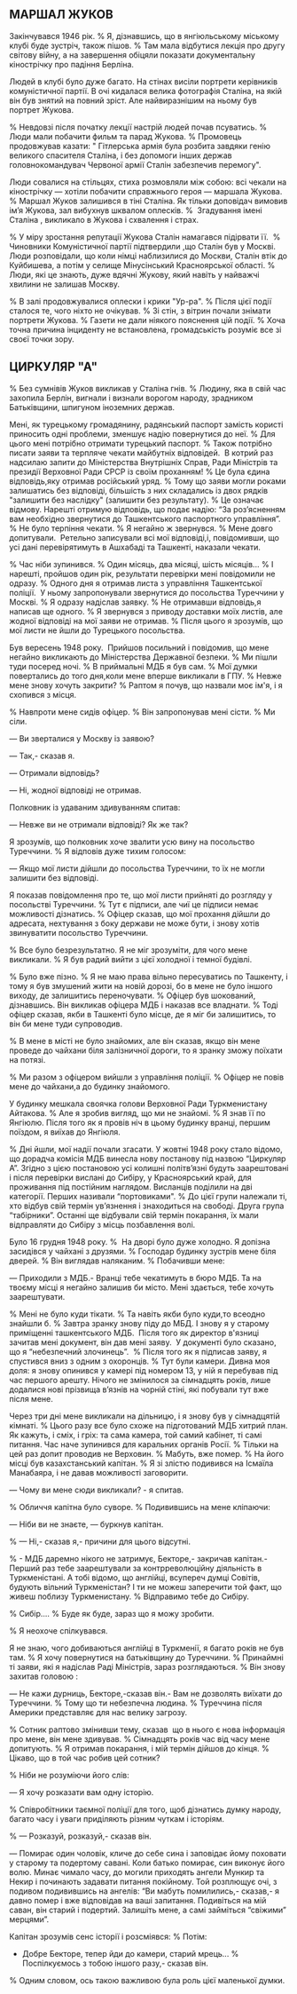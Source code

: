 ## МАРШАЛ ЖУКОВ

Закінчувався 1946 рік.
% Я, дізнавшись, що в янгіюльському міському клубі буде зустріч, також пішов.
% Там мала відбутися лекція про другу світову війну, а на завершення обіцяли показати документальну кінострічку про падіння Берліна.

Людей в клубі було дуже багато.
На стінах висіли портрети керівників комуністичної партії.
В очі кидалася велика фотографія Сталіна, на якій він був знятий на повний зріст.
Але найвиразнішим на ньому був портрет Жукова.

% Невдовзі після початку лекції настрій людей почав псуватись.
% Люди мали побачити фильм та парад Жукова.
% Промовець продовжував казати: " Гітлерська армія була розбита завдяки генію великого спасителя Сталіна, і без допомоги інших держав головнокомандувач Червоної армії Сталін забезпечив перемогу".

Люди совалися на стільцях, стиха розмовляли між собою: всі чекали на кінострічку — хотіли побачити справжнього героя — маршала Жукова.
% Маршал Жуков залишився в тіні Сталіна.
Як тільки доповідач вимовив ім’я Жукова, зал вибухнув шквалом оплесків.
%  Згадування імені Сталіна , викликало в Жукова і схвалення і страх.

% У міру зростання репутації Жукова Сталін намагався підірвати її. 
% Чиновники Комуністичної партії підтвердили ,що Сталін був у Москві.
Люди розповідали, що коли німці наблизилися до Москви, Сталін втік до Куйбишева, а потім у селище Мінусінський Красноярської області.
% Люди, які це знають, дуже вдячні Жукову, який навіть у найважчі хвилини не залишав Москву.

% В залі продовжувалися оплески і крики "Ур-ра".
% Після цієї події сталося те, чого ніхто не очікував.
% Зі стін, з вітрин почали знімати портрети Жукова.
% Газети не дали ніякого пояснення цій події.
% Хоча точна причина інциденту не встановлена, громадськість розуміє все зі своєї точки зору.

## ЦИРКУЛЯР "А"
% Без сумнівів Жуков викликав у Сталіна гнів.
% Людину, яка в свій час захопила Берлін, вигнали і визнали ворогом народу, зрадником Батьківщини, шпигуном іноземних держав.

Мені, як турецькому громадянину, радянський паспорт замість користі приносить одні проблеми, зменшує надію повернутися до неї.
% Для цього мені потрібно отримати турецький паспорт.
% Також потрібно писати заяви та терпляче чекати майбутніх відповідей. 
В котрий раз надсилаю запити до Міністерства Внутрішніх Справ, Ради Міністрів та президії Верховної Ради СРСР із своїм проханням!
% Це була єдина відповідь,яку отримав російський уряд.
% Тому що заяви могли роками залишатись без відповіді, більшість з них складались із двох рядків "залишити без наслідку" (залишити без результату).
% Це означає відмову.
Нарешті отримую відповідь, що подає надію: “За роз’ясненням вам необхідно звернутися до Ташкентського паспортного управління”.
% Не було терпіння чекати.
% Я негайно ж звернувся.
% Мене довго допитували.
 Ретельно записували всі мої відповіді,і, повідомивши, що усі дані перевірятимуть в Ашхабаді та Ташкенті, наказали чекати.

% Час ніби зупинився.
% Один місяць, два місяці, шість місяців...
% І нарешті, пройшов один рік, результати перевірки мені повідомили не одразу.
% Одного дня я отримав листа з управління Ташкентської поліції.
 У ньому запропонували звернутися до посольства Туреччини у Москві.
% Я одразу надіслав заявку.
% Не отримавши відповідь,я написав ще одного.
% Я звернувся з приводу доставки моїх листів, але жодної відповіді на мої заяви не отримав.
% Після цього я зрозумів, що мої листи не йшли до Турецького посольства.

Був вересень 1948 року.
 Прийшов посильний і повідомив, що мене негайно викликають до Міністерства Державної безпеки.
% Ми пішли туди посеред ночі.
% В приймальні МДБ я був сам.
% Мої думки повертались до того дня,коли мене вперше викликали в ГПУ.
% Невже мене знову хочуть закрити?
% Раптом я почув, що назвали моє ім'я, і я схопився з місця.

% Навпроти мене сидів офіцер.
% Він запропонував мені сісти.
% Ми сіли.

— Ви зверталися у Москву із заявою?

— Так,- сказав я.

— Отримали відповідь?

— Ні, жодної відповіді не отримав.

Полковник із удаваним здивуванням спитав:

— Невже ви не отримали відповіді?
Як же так?

Я зрозумів, що полковник хоче звалити усю вину на посольство Туреччини.
% Я відповів дуже тихим голосом:

— Якщо мої листи дійшли до посольства Туреччини, то їх не могли залишити без відповіді.

Я показав повідомлення про те, що мої листи прийняті до розгляду у посольстві Туреччини.
% Тут є підписи, але чиї це підписи немає можливості дізнатись.
% Офіцер сказав, що мої прохання дійшли до адресата, нехтування з боку держави не може бути, і знову хотів звинуватити посольство Туреччини.   

% Все було безрезультатно.
Я не міг зрозуміти, для чого мене викликали.
% Я був радий вийти з цієї холодної і темної будівлі.

% Було вже пізно.
% Я не маю права вільно пересуватись по Ташкенту, і тому я був змушений жити на новій дорозі, бо в мене не було іншого виходу, де залишитись переночувати.
% Офіцер був шокований, дізнавшись.
Він викликав офіцера МДБ і наказав все владнати.
% Тоді офіцер сказав, якби в Ташкенті було місце, де я міг би залишитись, то він би мене туди супроводив.

% В мене в місті не було знайомих, але він сказав, якщо він мене проведе до чайхани біля залізничної дороги, то я зранку зможу поїхати на потязі.

% Ми разом з офіцером вийшли з управління поліції.
% Офіцер не повів мене до чайхани,а до будинку знайомого.

У будинку мешкала своячка голови Верховної Ради Туркменистану Айтакова.
% Але я зробив вигляд, що ми не знайомі.
% Я знав її по Янгіюлю.
Після того як я провів ніч в цьому будинку вранці, першим поїздом, я виїхав до Янгіюля.

% Дні йшли, мої надії почали згасати.
У жовтні 1948 року стало відомо, що дорадча комісія МДБ винесла нову постанову під назвою “Циркуляр А”.
Згідно з цією постановою усі колишні політв’язні будуть заарештовані і після перевірки вислані до Сибіру, у Красноярський край, для проживання під постійним наглядом.
Висланців поділили на дві категорії.
Перших називали “портовиками".
% До цієї групи належали ті, хто відбув свій термін ув’язнення і знаходиться на свободі.
Друга група “табірники”. Останні ще відбували свій термін покарання, їх мали відправляти до Сибіру з місць позбавлення волі.

Було 16 грудня 1948 року.
%  На дворі було дуже холодно.
Я допізна засидівся у чайхані з друзями.
% Господар будинку зустрів мене біля дверей.
% Він виглядав наляканим.
% Побачивши мене:

— Приходили з МДБ.- Вранці тебе чекатимуть в бюро МДБ.
Та на твоєму місці я негайно залишив би місто.
Мені здається, тебе хочуть заарештувати.

% Мені не було куди тікати.
% Та навіть якби було куди,то всеодно знайшли б.
% Завтра зранку знову піду до МБД.
І знову я у старому приміщенні ташкентського МДБ.
 Після того як директор в'язниці зачитав мені документ, він дав мені заяву.
 У документі було сказано, що я “небезпечний злочинець”.
 % Після того як я підписав заяву, я спустився вниз з одним з охоронців.
% Тут були камери.
Дивна моя доля: я знову опинився у камері під номером 13, у ній я перебував під час першого арешту.
Нічого не змінилося за сімнадцять років, лише додалися нові прізвища в’язнів на чорній стіні, які побували тут вже після мене.

Через три дні мене викликали на дільницю, і я знову був у сімнадцятій кімнаті.
% Цього разу все було схоже на підготований МДБ хитрий план.
Як кажуть, і сміх, і гріх: та сама камера, той самий кабінет, ті самі питання.
Час наче зупинився для каральних органів Росії.
% Тільки на цей раз допит проводив не Верховин.
% Мабуть, вже помер.
% На його місці був казахстанський капітан.
% Я зі злістю подивився на Ісмаїла Манабаяра, і не давав можливості заговорити.

— Чому ви мене сюди викликали? - я спитав.

% Обличчя капітна було суворе.
% Подивившись на мене кліпаючи:

— Ніби ви не знаєте, — буркнув капітан.

% — Ні,- сказав я,- причини для цього відсутні.

% - МДБ даремно нікого не затримує, Бекторе,- закричав капітан.- Перший раз тебе заарештували за контрреволюційну діяльність в Туркменістані.
А тобі відомо, що англійці, всупереч думці Совітів, будують вільний Туркменістан?
І ти не можеш заперечити той факт, що живеш поблизу Туркменистану.
% Відправимо тебе до Сибіру.

% Сибір....
% Буде як буде, зараз що я можу зробити.

% Я неохоче спілкувався.

Я не знаю, чого добиваються англійці в Туркменії, я багато років не був там.
% Я хочу повернутися на батьківщину до Туреччини.
% Принаймні ті заяви, які я надіслав Раді Міністрів, зараз розглядаються.
% Він знову захитав головою :

— Не кажи дурниць, Бекторе,-сказав він.- Вам не дозволять виїхати до Туреччини.
% Тому що ти небезпечна людина.
% Туреччина після Америки представляє для нас велику загрозу.

% Сотник раптово змінивши тему, сказав  що в нього є нова інформація про мене, він мене здивував.
% Сімнадцять років час від часу мене допитують.
% Я отримав покарання, і мій термін дійшов до кінця.
% Цікаво, що в той час робив цей сотник?

% Ніби не розуміючи його слів:

— Я хочу розказати вам одну історію.

% Співробітники таємної поліції для того, щоб дізнатись думку народу, багато часу і уваги приділяють різним чуткам і історіям.

% — Розказуй, розказуй,- сказав він.

— Помирає один чоловік, кличе до себе сина і заповідає йому поховати у старому та подертому савані.
Коли батько помирає, син виконує його волю.
Минає чимало часу, до могили приходять ангели Мункир та Некир і починають задавати питання покійному.
Той розплющує очі, з подивом подивившись на ангелів: “Ви мабуть помилились,- сказав,- я давно помер і вже відповідав на ваші запитання.
Подивіться на мій саван, він старий і подертий.
Залишіть мене, а самі займіться “свіжими” мерцями”.

Капітан зрозумів сенс історії і розсміявся:
% Потім:

- Добре Бекторе, тепер йди до камери, старий мрець...
% Поспілкуємось з тобою іншого разу,- сказав він.

% Одним словом, ось такою важливою була роль цієї маленької думки.

